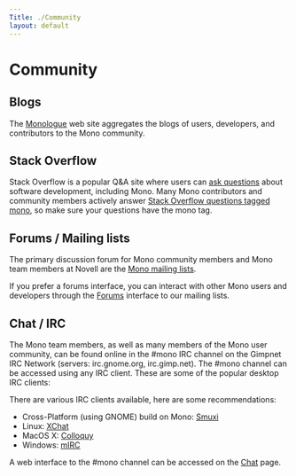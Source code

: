 ```yaml
---
Title: ./Community
layout: default
---
```


Community
=========

Blogs
-----

The [Monologue](http://www.go-mono.com/monologue/) web site aggregates
the blogs of users, developers, and contributors to the Mono community.

Stack Overflow
--------------

Stack Overflow is a popular Q&A site where users can [ask
questions](http://stackoverflow.com/questions/ask) about software
development, including Mono. Many Mono contributors and community
members actively answer [Stack Overflow questions tagged
mono](http://stackoverflow.com/questions/tagged/mono), so make sure your
questions have the mono tag.

Forums / Mailing lists
----------------------

The primary discussion forum for Mono community members and Mono team
members at Novell are the [Mono mailing
lists]({{site.url}}/Mailing_Lists "wikilink").

If you prefer a forums interface, you can interact with other Mono users
and developers through the [Forums]({{site.url}}/Forums "wikilink") interface to our
mailing lists.

Chat / IRC
----------

The Mono team members, as well as many members of the Mono user
community, can be found online in the \#mono IRC channel on the Gimpnet
IRC Network (servers: irc.gnome.org, irc.gimp.net). The \#mono channel
can be accessed using any IRC client. These are some of the popular
desktop IRC clients:

There are various IRC clients available, here are some recommendations:

-   Cross-Platform (using GNOME) build on Mono:
    [Smuxi](http://www.smuxi.org/)
-   Linux: [XChat](http://www.xchat.org/)
-   MacOS X: [Colloquy](http://www.colloquy.info)
-   Windows: [mIRC](http://www.mirc.com)

A web interface to the \#mono channel can be accessed on the
[Chat](http://go-mono.com/chat/) page.
